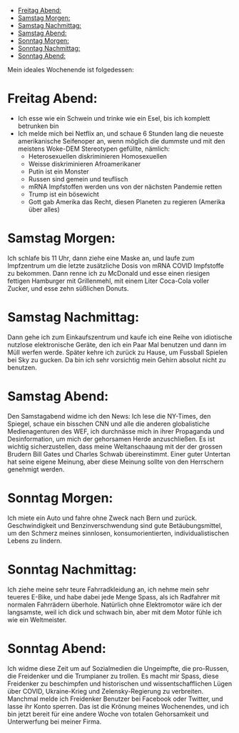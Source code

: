 <!-- TOC -->
* [Freitag Abend:](#freitag-abend-)
* [Samstag Morgen:](#samstag-morgen-)
* [Samstag Nachmittag:](#samstag-nachmittag-)
* [Samstag Abend:](#samstag-abend-)
* [Sonntag Morgen:](#sonntag-morgen-)
* [Sonntag Nachmittag:](#sonntag-nachmittag-)
* [Sonntag Abend:](#sonntag-abend-)
<!-- TOC -->

Mein ideales Wochenende ist folgedessen:

# Freitag Abend:

- Ich esse wie ein Schwein und trinke wie ein Esel, bis ich komplett betrunken bin
- Ich melde mich bei Netflix an, und schaue 6 Stunden lang die neueste amerikanische Seifenoper an,
wenn möglich die dummste und mit den meistens Woke-DEM Stereotypen gefüllte, nämlich:
  - Heterosexuellen diskriminieren Homosexuellen
  - Weisse diskriminieren Afroamerikaner
  - Putin ist ein Monster
  - Russen sind gemein und teuflisch
  - mRNA Impfstoffen werden uns von der nächsten Pandemie retten
  - Trump ist ein bösewicht
  - Gott gab Amerika das Recht, diesen Planeten zu regieren (Amerika über alles)

# Samstag Morgen:
Ich schlafe bis 11 Uhr, dann ziehe eine Maske an, und laufe zum Impfzentrum um die letzte zusätzliche Dosis von mRNA COVID Impfstoffe zu bekommen.
Dann renne ich zu McDonald und esse einen riesigen fettigen Hamburger mit Grillenmehl, 
mit einem Liter Coca-Cola voller Zucker, und esse zehn süßlichen Donuts.

# Samstag Nachmittag:
Dann gehe ich zum Einkaufszentrum und kaufe ich eine Reihe von idiotische nutzlose elektronische Geräte,
den ich ein Paar Mal benutzen und dann im Müll werfen werde.
Später kehre ich zurück zu Hause, um Fussball Spielen bei Sky zu gucken. Da bin ich sehr vorsichtig
mein Gehirn absolut nicht zu benutzen.

# Samstag Abend:
Den Samstagabend widme ich den News: Ich lese die NY-Times, den Spiegel, schaue ein bisschen CNN und alle die anderen
globalistiche Medienagenturen des WEF, ich durchnässe mich in ihrer Propaganda und Desinformation, um mich der gehorsamen Herde anzuschließen.
Es ist wichtig sicherzustellen, dass meine Weltanschaaung mit der der grossen Brudern Bill Gates und Charles Schwab übereinstimmt. 
Einer guter Untertan hat seine eigene Meinung, aber diese Meinung sollte von den Herrschern genehmigt werden.   

# Sonntag Morgen:
Ich miete ein Auto und fahre ohne Zweck nach Bern und zurück. Geschwindigkeit und Benzinverschwendung sind gute
Betäubungsmittel, um den Schmerz meines sinnlosen, konsumorientierten, individualistischen Lebens zu lindern.

# Sonntag Nachmittag:
Ich ziehe meine sehr teure Fahrradkleidung an, ich nehme mein sehr teueres E-Bike, und habe dabei jede Menge Spass, als ich 
Radfahrer mit normalen Fahrrädern überhole. Natürlich ohne Elektromotor wäre ich der langsamste, weil ich dick und schwach bin, aber mit dem Motor
fühle ich wie ein Weltmeister. 

# Sonntag Abend:
Ich widme diese Zeit um auf Sozialmedien die Ungeimpfte, die pro-Russen, die Freidenker und die Trumpianer zu trollen.
Es macht mir Spass, diese Freidenker zu beschimpfen und historischen und wissentschafflichen Lügen über COVID, 
Ukraine-Krieg und Zelensky-Regierung zu verbreiten.
Manchmal melde ich Freidenker Benutzer bei Facebook oder Twitter, und lasse ihr Konto sperren. 
Das ist die Krönung meines Wochenendes, und ich bin jetzt bereit für eine andere Woche von totalen Gehorsamkeit und Unterwerfung bei 
meiner Firma.



